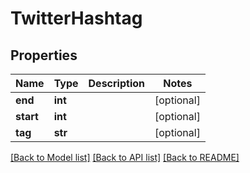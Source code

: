 # TwitterHashtag

## Properties
Name | Type | Description | Notes
------------ | ------------- | ------------- | -------------
**end** | **int** |  | [optional] 
**start** | **int** |  | [optional] 
**tag** | **str** |  | [optional] 

[[Back to Model list]](../README.md#documentation-for-models) [[Back to API list]](../README.md#documentation-for-api-endpoints) [[Back to README]](../README.md)

